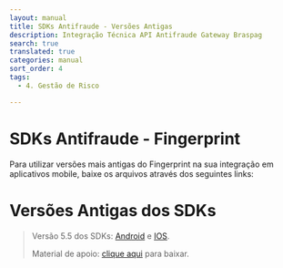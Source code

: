 ```yaml
---
layout: manual
title: SDKs Antifraude - Versões Antigas
description: Integração Técnica API Antifraude Gateway Braspag
search: true
translated: true
categories: manual
sort_order: 4
tags:
  - 4. Gestão de Risco

---
```


# SDKs Antifraude - Fingerprint

Para utilizar versões mais antigas do Fingerprint na sua integração em aplicativos mobile, baixe os arquivos através dos seguintes links:

# Versões Antigas dos SDKs

> Versão 5.5 dos SDKs: [Android](https://github.com/Braspag/braspag.github.io/raw/bf88c72d069e15925b13227ce653df931f275d1d/files/braspag/antifraude/cybersource-androidsdk-fingerprint-v5.0.96.zip) e [IOS](https://github.com/Braspag/braspag.github.io/raw/bf88c72d069e15925b13227ce653df931f275d1d/files/braspag/antifraude/cybersource-iossdk-fingerprint-v5.0.32.zip).
> 
> Material de apoio: [clique aqui](https://github.com/Braspag/braspag.github.io/raw/bf88c72d069e15925b13227ce653df931f275d1d/files/braspag/antifraude/DecisionManagerDeviceFingerprint_v5.pdf) para baixar.
